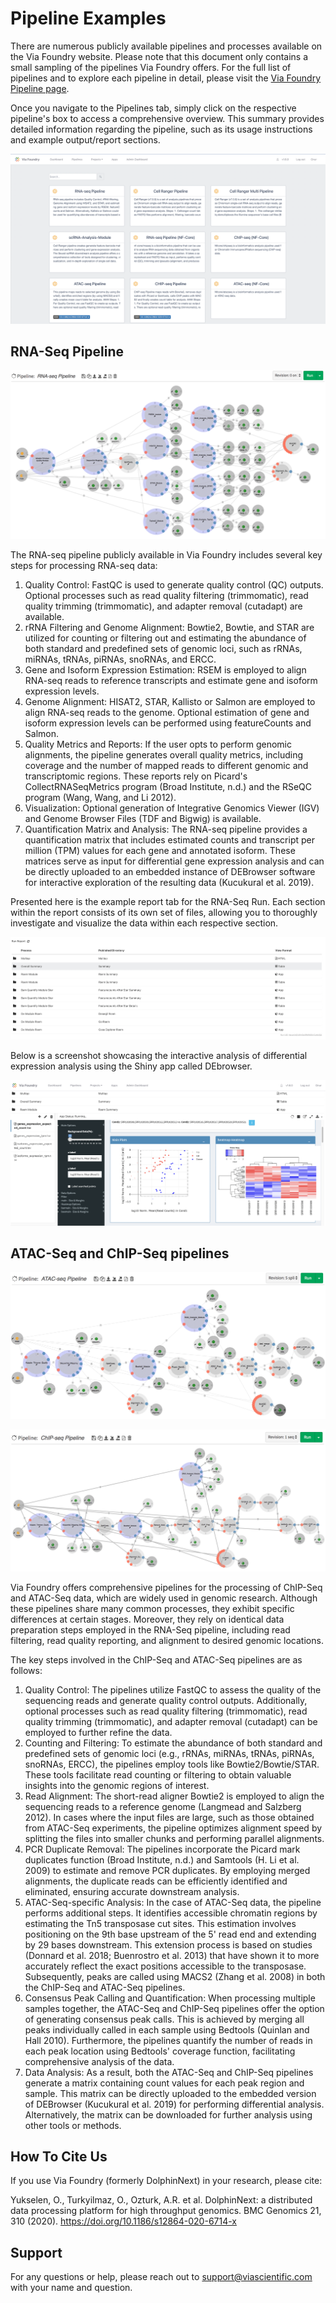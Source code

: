 # Pipeline Examples

There are numerous publicly available pipelines and processes available
on the Via Foundry website. Please note that this document only contains
a small sampling of the pipelines Via Foundry offers. For the full list
of pipelines and to explore each pipeline in detail, please visit the
[Via Foundry Pipeline page](https://www.viafoundry.com/pipeline).

Once you navigate to the Pipelines tab, simply click on the respective pipeline's box to access a comprehensive overview. This summary provides detailed information regarding the pipeline, such as its usage instructions and example output/report sections.

![image](../images/updated_public_pipelines.png)

## RNA-Seq Pipeline

![image](../dolphinNext/dolphinnext_images/rna-seq.jpg)

The RNA-seq pipeline publicly available in Via Foundry includes several
key steps for processing RNA-seq data:

1.  Quality Control: FastQC is used to generate quality control (QC)
    outputs. Optional processes such as read quality filtering
    (trimmomatic), read quality trimming (trimmomatic), and adapter
    removal (cutadapt) are available.
2.  rRNA Filtering and Genome Alignment: Bowtie2, Bowtie, and STAR are
    utilized for counting or filtering out and estimating the abundance
    of both standard and predefined sets of genomic loci, such as rRNAs,
    miRNAs, tRNAs, piRNAs, snoRNAs, and ERCC.
3.  Gene and Isoform Expression Estimation: RSEM is employed to align
    RNA-seq reads to reference transcripts and estimate gene and isoform
    expression levels.
4.  Genome Alignment: HISAT2, STAR, Kallisto or Salmon are employed to align
    RNA-seq reads to the genome. Optional estimation of gene and isoform
    expression levels can be performed using featureCounts and Salmon.
5.  Quality Metrics and Reports: If the user opts to perform genomic
    alignments, the pipeline generates overall quality metrics,
    including coverage and the number of mapped reads to different
    genomic and transcriptomic regions. These reports rely on Picard's
    CollectRNASeqMetrics program (Broad Institute, n.d.) and the RSeQC
    program (Wang, Wang, and Li 2012).
6.  Visualization: Optional generation of Integrative Genomics Viewer
    (IGV) and Genome Browser Files (TDF and Bigwig) is available.
7.  Quantification Matrix and Analysis: The RNA-seq pipeline provides a
    quantification matrix that includes estimated counts and transcript
    per million (TPM) values for each gene and annotated isoform. These
    matrices serve as input for differential gene expression analysis
    and can be directly uploaded to an embedded instance of DEBrowser
    software for interactive exploration of the resulting data
    (Kucukural et al. 2019).


Presented here is the example report tab for the RNA-Seq Run. Each section within the report consists of its own set of files, allowing you to thoroughly investigate and visualize the data within each respective section.

![image](../images/rnaseq_report.png)

Below is a screenshot showcasing the interactive analysis of differential expression analysis using the Shiny app called DEbrowser.

![image](../images/rnaseq_debrowser.png)


## ATAC-Seq and ChIP-Seq pipelines

![image](../dolphinNext/dolphinnext_images/atac.jpg)

![image](../dolphinNext/dolphinnext_images/chip.jpg)

Via Foundry offers comprehensive pipelines for the processing of
ChIP-Seq and ATAC-Seq data, which are widely used in genomic research.
Although these pipelines share many common processes, they exhibit
specific differences at certain stages. Moreover, they rely on identical
data preparation steps employed in the RNA-Seq pipeline, including read
filtering, read quality reporting, and alignment to desired genomic
locations.

The key steps involved in the ChIP-Seq and ATAC-Seq pipelines are as
follows:

1.  Quality Control: The pipelines utilize FastQC to assess the quality
    of the sequencing reads and generate quality control outputs.
    Additionally, optional processes such as read quality filtering
    (trimmomatic), read quality trimming (trimmomatic), and adapter
    removal (cutadapt) can be employed to further refine the data.
2.  Counting and Filtering: To estimate the abundance of both standard
    and predefined sets of genomic loci (e.g., rRNAs, miRNAs, tRNAs,
    piRNAs, snoRNAs, ERCC), the pipelines employ tools like
    Bowtie2/Bowtie/STAR. These tools facilitate read counting or
    filtering to obtain valuable insights into the genomic regions of
    interest.
3.  Read Alignment: The short-read aligner Bowtie2 is employed to align
    the sequencing reads to a reference genome (Langmead and Salzberg
    2012). In cases where the input files are large, such as those
    obtained from ATAC-Seq experiments, the pipeline optimizes alignment
    speed by splitting the files into smaller chunks and performing
    parallel alignments.
4.  PCR Duplicate Removal: The pipelines incorporate the Picard mark
    duplicates function (Broad Institute, n.d.) and Samtools (H. Li et
    al. 2009) to estimate and remove PCR duplicates. By employing merged
    alignments, the duplicate reads can be efficiently identified and
    eliminated, ensuring accurate downstream analysis.
5.  ATAC-Seq-specific Analysis: In the case of ATAC-Seq data, the
    pipeline performs additional steps. It identifies accessible
    chromatin regions by estimating the Tn5 transposase cut sites. This
    estimation involves positioning on the 9th base upstream of the 5'
    read end and extending by 29 bases downstream. This extension
    process is based on studies (Donnard et al. 2018; Buenrostro et
    al. 2013) that have shown it to more accurately reflect the exact
    positions accessible to the transposase. Subsequently, peaks are
    called using MACS2 (Zhang et al. 2008) in both the ChIP-Seq and
    ATAC-Seq pipelines.
6.  Consensus Peak Calling and Quantification: When processing multiple
    samples together, the ATAC-Seq and ChIP-Seq pipelines offer the
    option of generating consensus peak calls. This is achieved by
    merging all peaks individually called in each sample using Bedtools
    (Quinlan and Hall 2010). Furthermore, the pipelines quantify the
    number of reads in each peak location using Bedtools' coverage
    function, facilitating comprehensive analysis of the data.
7.  Data Analysis: As a result, both the ATAC-Seq and ChIP-Seq pipelines
    generate a matrix containing count values for each peak region and
    sample. This matrix can be directly uploaded to the embedded version
    of DEBrowser (Kucukural et al. 2019) for performing differential
    analysis. Alternatively, the matrix can be downloaded for further
    analysis using other tools or methods.

## How To Cite Us

If you use Via Foundry (formerly DolphinNext) in your research, please
cite:

Yukselen, O., Turkyilmaz, O., Ozturk, A.R. et al. DolphinNext: a
distributed data processing platform for high throughput genomics. BMC
Genomics 21, 310 (2020). <https://doi.org/10.1186/s12864-020-6714-x>

## Support

For any questions or help, please reach out to
<support@viascientific.com> with your name and question.
